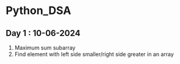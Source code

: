 # Python_DSA

## Day 1 : 10-06-2024
1. Maximum sum subarray
2. Find element with left side smaller/right side greater in an array
